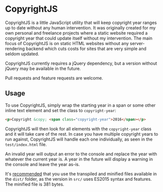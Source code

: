# CopyrightJS

CopyrightJS is a little JavaScript utility that will keep copyright year ranges
up to date without any human intervention. It was originally created for my own
personal and freelance projects where a static website required a copyright year
that could update itself without my intervention. The main focus of CopyrightJS
is on static HTML websites without any server-rendering backend which cuts costs
for sites that are very simple and seldom updated.

CopyrightJS currently requires a jQuery dependency, but a version without
jQuery may be available in the future.

Pull requests and feature requests are welcome.

## Usage

To use CopyrightJS, simply wrap the starting year in a span or some other
inline text element and set the class to `copyright-year`:

```html
<p>Copyright &copy; <span class="copyright-year">2016</span></p>
```

CopyrightJS will then look for all elements with the `copyright-year` class and
it will take care of the rest. In case you have multiple copyright years to run
against, CopyrightJS will handle each one individually, as seen in the
`test/index.html` file.

An invalid year will output an error to the console and replace the year with
whatever the current year is. A year in the future will display a warning in the
console and leave the year as-is.

It's [recommended](http://kangax.github.io/compat-table/es6/) that you use the
transpiled and minified files available in the `dist/` folder, as the version in
`src/` uses ES2015 syntax and features. The minified file is 381 bytes.
